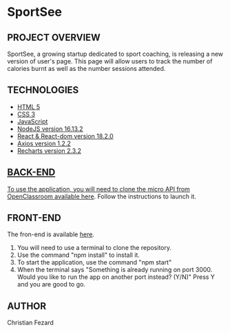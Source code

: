 # SportSee


## PROJECT OVERVIEW

SportSee, a growing startup dedicated to sport coaching, is releasing a new version of user's page. This page will allow users to track the number of calories burnt as well as the number sessions attended.

## TECHNOLOGIES

<ul>
  <li><a href="https://developer.mozilla.org/fr/docs/Glossary/HTML5">HTML 5</li>
  <li><a href="https://developer.mozilla.org/fr/docs/Web/CSS">CSS 3</li>
  <li><a href="https://developer.mozilla.org/fr/docs/Web/JavaScript">JavaScript</li>
  <li><a href="https://nodejs.org/en/docs/">NodeJS version 16.13.2</li>
  <li><a href="https://reactjs.org/">React & React-dom version 18.2.0</li>
  <li><a href="https://axios-http.com/docs/intro">Axios version 1.2.2</li>
  <li><a href="https://recharts.org/">Recharts version 2.3.2</li>
</ul>

## BACK-END

To use the application, you will need to clone the micro API from OpenClassroom available <a href="https://github.com/OpenClassrooms-Student-Center/P9-front-end-dashboard">here</a>.
Follow the instructions to launch it.

## FRONT-END

The fron-end is available <a href="https://github.com/ChristianFezard/SportSee_23022023">here</a>.
1. You will need to use a terminal to clone the repository.
2. Use the command "npm install" to install it.
3. To start the application, use the command "npm start"
4. When the terminal says "Something is already running on port 3000. Would you like to run the app on another port instead? (Y/N)"
Press Y and you are good to go.

## AUTHOR

Christian Fezard

